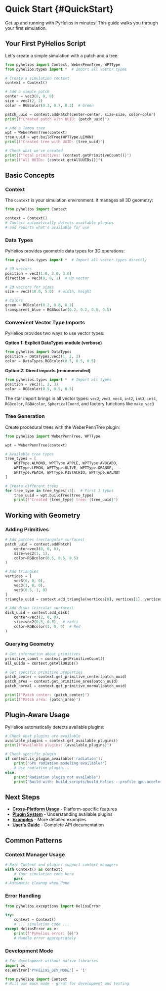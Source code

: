 # Quick Start {#QuickStart}

Get up and running with PyHelios in minutes! This guide walks you through your first simulation.

## Your First PyHelios Script

Let's create a simple simulation with a patch and a tree:

```python
from pyhelios import Context, WeberPennTree, WPTType
from pyhelios.types import *  # Import all vector types

# Create a simulation context
context = Context()

# Add a simple patch
center = vec3(0, 0, 0)
size = vec2(2, 2)
color = RGBcolor(0.3, 0.7, 0.3)  # Green

patch_uuid = context.addPatch(center=center, size=size, color=color)
print(f"Created patch with UUID: {patch_uuid}")

# Add a lemon tree
wpt = WeberPennTree(context)
tree_uuid = wpt.buildTree(WPTType.LEMON)
print(f"Created tree with UUID: {tree_uuid}")

# Check what we've created
print(f"Total primitives: {context.getPrimitiveCount()}")
print(f"All UUIDs: {context.getAllUUIDs()}")
```

## Basic Concepts

### Context
The `Context` is your simulation environment. It manages all 3D geometry:

```python
from pyhelios import Context

context = Context()
# Context automatically detects available plugins
# and reports what's available for use
```

### Data Types
PyHelios provides geometric data types for 3D operations:

```python
from pyhelios.types import *  # Import all vector types directly

# 3D vectors
position = vec3(1.0, 2.0, 3.0)
direction = vec3(0, 0, 1)  # Up vector

# 2D vectors for sizes
size = vec2(10.0, 5.0)  # width, height

# Colors
green = RGBcolor(0.2, 0.8, 0.2)
transparent_blue = RGBAcolor(0.2, 0.2, 0.8, 0.5)
```

### Convenient Vector Type Imports

PyHelios provides two ways to use vector types:

**Option 1: Explicit DataTypes module (verbose)**
```python
from pyhelios import DataTypes
position = DataTypes.vec3(1, 2, 3)
color = DataTypes.RGBcolor(0.5, 0.5, 0.5)
```

**Option 2: Direct imports (recommended)**
```python
from pyhelios.types import *  # Import all types
position = vec3(1, 2, 3)
color = RGBcolor(0.5, 0.5, 0.5)
```

The star import brings in all vector types: `vec2`, `vec3`, `vec4`, `int2`, `int3`, `int4`, `RGBcolor`, `RGBAcolor`, `SphericalCoord`, and factory functions like `make_vec3`

### Tree Generation
Create procedural trees with the WeberPennTree plugin:

```python
from pyhelios import WeberPennTree, WPTType

wpt = WeberPennTree(context)

# Available tree types
tree_types = [
    WPTType.ALMOND, WPTType.APPLE, WPTType.AVOCADO,
    WPTType.LEMON, WPTType.OLIVE, WPTType.ORANGE,
    WPTType.PEACH, WPTType.PISTACHIO, WPTType.WALNUT
]

# Create different trees
for tree_type in tree_types[:3]:  # First 3 types
    tree_uuid = wpt.buildTree(tree_type)
    print(f"Created {tree_type} tree: {tree_uuid}")
```

## Working with Geometry

### Adding Primitives

```python
# Add patches (rectangular surfaces)
patch_uuid = context.addPatch(
    center=vec3(0, 0, 0),
    size=vec2(1, 1),
    color=RGBcolor(0.5, 0.5, 0.5)
)

# Add triangles
vertices = [
    vec3(0, 0, 0),
    vec3(1, 0, 0), 
    vec3(0.5, 1, 0)
]
triangle_uuid = context.add_triangle(vertices[0], vertices[1], vertices[2])

# Add disks (circular surfaces) 
disk_uuid = context.add_disk(
    center=vec3(2, 0, 0),
    size=vec2(0.5, 0.5),  # radii
    color=RGBcolor(1, 0, 0)  # Red
)
```

### Querying Geometry

```python
# Get information about primitives
primitive_count = context.getPrimitiveCount()
all_uuids = context.getAllUUIDs()

# Get specific primitive properties
patch_center = context.get_primitive_center(patch_uuid)
patch_area = context.get_primitive_area(patch_uuid)
patch_normal = context.get_primitive_normal(patch_uuid)

print(f"Patch center: {patch_center}")
print(f"Patch area: {patch_area}")
```

## Plugin-Aware Usage

PyHelios automatically detects available plugins:

```python
# Check what plugins are available
available_plugins = context.get_available_plugins()
print(f"Available plugins: {available_plugins}")

# Check specific plugin
if context.is_plugin_available('radiation'):
    print("GPU radiation modeling available!")
    # Use radiation plugin...
else:
    print("Radiation plugin not available")
    print("Build with: build_scripts/build_helios --profile gpu-accelerated")
```

## Next Steps

- **[Cross-Platform Usage](CrossPlatform.html)** - Platform-specific features
- **[Plugin System](PluginSystem.html)** - Understanding available plugins  
- **[Examples](Examples.html)** - More detailed examples
- **[User's Guide](UserGuide.html)** - Complete API documentation

## Common Patterns

### Context Manager Usage
```python
# Both Context and plugins support context managers
with Context() as context:
    # Your simulation code here
    pass
# Automatic cleanup when done
```

### Error Handling
```python
from pyhelios.exceptions import HeliosError

try:
    context = Context()
    # ... simulation code ...
except HeliosError as e:
    print(f"PyHelios error: {e}")
    # Handle error appropriately
```

### Development Mode
```python
# For development without native libraries
import os
os.environ['PYHELIOS_DEV_MODE'] = '1'

from pyhelios import Context
# Will use mock mode - great for development and testing
```